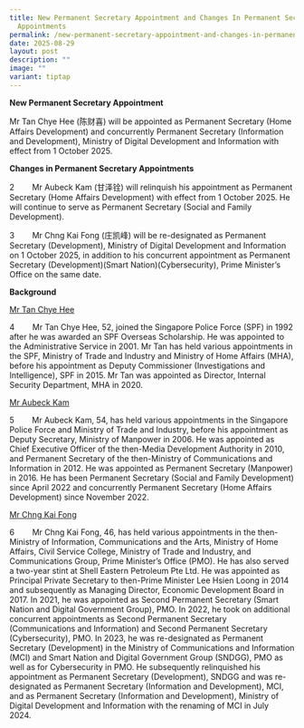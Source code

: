 ```yaml
---
title: New Permanent Secretary Appointment and Changes In Permanent Secretary
  Appointments
permalink: /new-permanent-secretary-appointment-and-changes-in-permanent-secretary-appointments/
date: 2025-08-29
layout: post
description: ""
image: ""
variant: tiptap
---
```

<p><strong>New Permanent Secretary Appointment</strong>
</p>
<p>Mr Tan Chye Hee (陈财喜) will be appointed as Permanent Secretary (Home Affairs
Development) and concurrently Permanent Secretary (Information and Development),
Ministry of Digital Development and Information with effect from 1 October
2025.</p>
<p><strong>Changes in Permanent Secretary Appointments</strong>
</p>
<p>2&nbsp;&nbsp;&nbsp;&nbsp;&nbsp;&nbsp;&nbsp; Mr Aubeck Kam (甘泽铨) will relinquish
his appointment as Permanent Secretary (Home Affairs Development) with
effect from 1 October 2025. He will continue to serve as Permanent Secretary
(Social and Family Development).</p>
<p>3&nbsp;&nbsp;&nbsp;&nbsp;&nbsp;&nbsp;&nbsp; Mr Chng Kai Fong (庄凯峰) will
be re-designated as Permanent Secretary (Development), Ministry of Digital
Development and Information on 1 October 2025, in addition to his concurrent
appointment as Permanent Secretary (Development)(Smart Nation)(Cybersecurity),
Prime Minister’s Office on the same date. &nbsp;</p>
<p><strong>Background</strong>
</p>
<p><u>Mr Tan Chye Hee</u>
</p>
<p>4&nbsp;&nbsp;&nbsp;&nbsp;&nbsp;&nbsp;&nbsp; Mr Tan Chye Hee, 52, joined
the Singapore Police Force (SPF) in 1992 after he was awarded an SPF Overseas
Scholarship. He was appointed to the Administrative Service in 2001. Mr
Tan has held various appointments in the SPF, Ministry of Trade and Industry
and Ministry of Home Affairs (MHA), before his appointment as Deputy Commissioner
(Investigations and Intelligence), SPF in 2015. Mr Tan was appointed as
Director, Internal Security Department, MHA in 2020.</p>
<p><u>Mr Aubeck Kam</u>
</p>
<p>5&nbsp;&nbsp;&nbsp;&nbsp;&nbsp;&nbsp;&nbsp; Mr Aubeck Kam, 54, has held
various appointments in the Singapore Police Force and Ministry of Trade
and Industry, before his appointment as Deputy Secretary, Ministry of Manpower
in 2006. He was appointed as Chief Executive Officer of the then-Media
Development Authority in 2010, and Permanent Secretary of the then-Ministry
of Communications and Information in 2012. He was appointed as Permanent
Secretary (Manpower) in 2016. He has been Permanent Secretary (Social and
Family Development) since April 2022 and concurrently Permanent Secretary
(Home Affairs Development) since November 2022.</p>
<p><u>Mr Chng Kai Fong</u>
</p>
<p>6&nbsp;&nbsp;&nbsp;&nbsp;&nbsp;&nbsp;&nbsp; Mr Chng Kai Fong, 46, has
held various appointments in the then-Ministry of Information, Communications
and the Arts, Ministry of Home Affairs, Civil Service College, Ministry
of Trade and Industry, and Communications Group, Prime Minister’s Office
(PMO). He has also served a two-year stint at Shell Eastern Petroleum Pte
Ltd. He was appointed as Principal Private Secretary to then-Prime Minister
Lee Hsien Loong in 2014 and subsequently as Managing Director, Economic
Development Board in 2017. In 2021, he was appointed as Second Permanent
Secretary (Smart Nation and Digital Government Group), PMO. In 2022, he
took on additional concurrent appointments as Second Permanent Secretary
(Communications and Information) and Second Permanent Secretary (Cybersecurity),
PMO. In 2023, he was re-designated as Permanent Secretary (Development)
in the Ministry of Communications and Information (MCI) and Smart Nation
and Digital Government Group (SNDGG), PMO as well as for Cybersecurity
in PMO. He subsequently relinquished his appointment as Permanent Secretary
(Development), SNDGG and was re-designated as Permanent Secretary (Information
and Development), MCI, and as Permanent Secretary (Information and Development),
Ministry of Digital Development and Information with the renaming of MCI
in July 2024.&nbsp;</p>